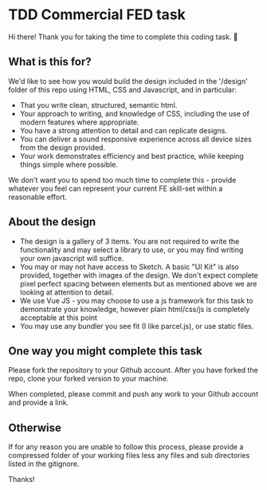 # TDD Commercial FED task

Hi there! Thank you for taking the time to complete this coding task. 🙂 

## What is this for?

We'd like to see how you would build the design included in the '/design' folder of this repo using HTML, CSS and Javascript, and in particular: 

- That you write clean, structured, semantic html.
- Your approach to writing, and knowledge of CSS, including the use of modern features where appropriate.
- You have a strong attention to detail and can replicate designs.
- You can deliver a sound responsive experience across all device sizes from the design provided.
- Your work demonstrates efficiency and best practice, while keeping things simple where possible.

We don't want you to spend too much time to complete this - provide whatever you feel can represent your current FE skill-set within a reasonable effort.

## About the design

- The design is a gallery of 3 items. You are not required to write the functionality and may select a library to use, or you may find writing your own javascript will suffice. 
- You may or may not have access to Sketch. A basic "UI Kit" is also provided, together with images of the design. We don't expect complete pixel perfect spacing between elements but as mentioned above we are looking at attention to detail. 
- We use Vue JS - you may choose to use a js framework for this task to demonstrate your knowledge, however plain html/css/js is completely acceptable at this point
- You may use any bundler you see fit (I like parcel.js), or use static files. 

## One way you might complete this task

Please fork the repository to your Github account. After you have forked the repo, clone your forked version to your machine. 

When completed, please commit and push any work to your Github account and provide a link. 

## Otherwise

If for any reason you are unable to follow this process, please provide a compressed folder of your working files less any files and sub directories listed in the gitignore. 

Thanks!


